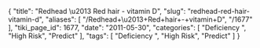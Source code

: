 {
    "title": "Redhead \u2013 Red hair - vitamin D",
    "slug": "redhead-red-hair-vitamin-d",
    "aliases": [
        "/Redhead+\u2013+Red+hair+-+vitamin+D",
        "/1677"
    ],
    "tiki_page_id": 1677,
    "date": "2011-05-30",
    "categories": [
        "Deficiency ",
        "High Risk",
        "Predict"
    ],
    "tags": [
        "Deficiency ",
        "High Risk",
        "Predict"
    ]
}